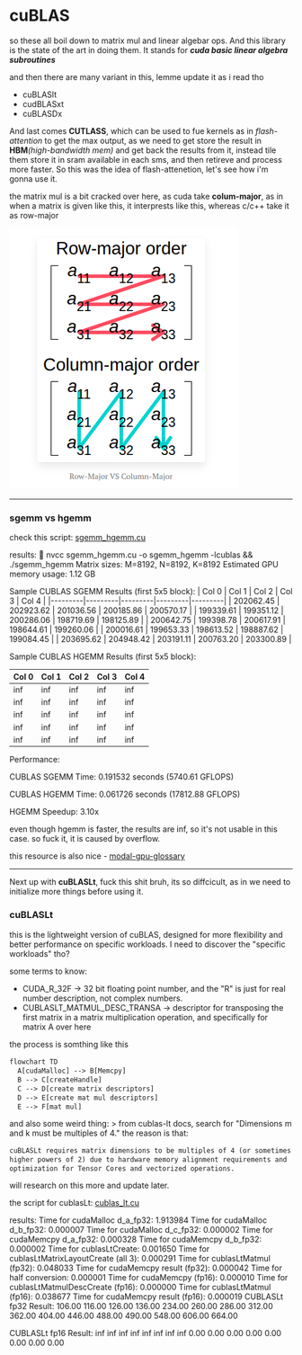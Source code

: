 # cuBLAS

so these all boil down to matrix mul and linear algebar ops. And this library is the state of the art in doing them. It stands for <b><i>cuda basic linear algebra subroutines</i></b>

and then there are many variant in this, lemme update it as i read tho
- cuBLASlt
- cudBLASxt
- cuBLASDx

And last comes <b>CUTLASS</b>, which can be used to fue kernels as in <i>flash-attention</i> to get the max output, as we need to get store the result in <b>HBM</b><i>(high-bandwidth mem)</i> and get back the results from it, instead tile them store it in sram available in each sms, and then retireve and process more faster. So this was the idea of flash-attenetion, let's see how i'm gonna use it.

the matrix mul is a bit cracked over here, as cuda take <b>colum-major</b>, as in when a matrix is given like this, it interprests like this, whereas c/c++ take it as row-major

![row-major vs col-major](../../assets/row_m_col_m.png)

---

### sgemm vs hgemm

check this script: [sgemm_hgemm.cu](sgemm_hgemm.cu)

results:
 nvcc sgemm_hgemm.cu -o sgemm_hgemm -lcublas && ./sgemm_hgemm
Matrix sizes: M=8192, N=8192, K=8192
Estimated GPU memory usage: 1.12 GB

Sample CUBLAS SGEMM Results (first 5x5 block):
| Col 0 | Col 1 | Col 2 | Col 3 | Col 4 |
|---------|---------|---------|---------|---------|
| 202062.45 | 202923.62 | 201036.56 | 200185.86 | 200570.17 |
| 199339.61 | 199351.12 | 200286.06 | 198719.69 | 198125.89 |
| 200642.75 | 199398.78 | 200617.91 | 198644.61 | 199260.06 |
| 200016.61 | 199653.33 | 198613.52 | 198887.62 | 199084.45 |
| 203695.62 | 204948.42 | 203191.11 | 200763.20 | 203300.89 |

Sample CUBLAS HGEMM Results (first 5x5 block):

| Col 0 | Col 1 | Col 2 | Col 3 | Col 4 |
|-------|-------|-------|-------|-------|
| inf | inf | inf | inf | inf |
| inf | inf | inf | inf | inf |
| inf | inf | inf | inf | inf |
| inf | inf | inf | inf | inf |
| inf | inf | inf | inf | inf |

Performance:

CUBLAS SGEMM Time: 0.191532 seconds (5740.61 GFLOPS)

CUBLAS HGEMM Time: 0.061726 seconds (17812.88 GFLOPS)

HGEMM Speedup: 3.10x

even though hgemm is faster, the results are inf, so it's not usable in this case. so fuck it, it is caused by overflow.

this resource is also nice - [modal-gpu-glossary](https://modal.com/gpu-glossary/host-software/cublas)

---

Next up with <b>cuBLASLt</b>, fuck this shit bruh, its so diffcicult, as in we need to initialize more things before using it.

### cuBLASLt

this is the lightweight version of cuBLAS, designed for more flexibility and better performance on specific workloads. I need to discover the "specific workloads" tho?

some terms to know:
- CUDA_R_32F -> 32 bit floating point number, and the "R" is just for real number description, not complex numbers.
- CUBLASLT_MATMUL_DESC_TRANSA -> descriptor for transposing the first matrix in a matrix multiplication operation, and specifically for matrix A over here

the process is somthing like this
```mermaid
flowchart TD
  A[cudaMalloc] --> B[Memcpy]
  B --> C[createHandle]
  C --> D[create matrix descriptors]
  D --> E[create mat mul descriptors]
  E --> F[mat mul]
```

and also some weird thing: > from cublas-lt docs, search for "Dimensions m and k must be multiples of 4."
the reason is that:
```
cuBLASLt requires matrix dimensions to be multiples of 4 (or sometimes higher powers of 2) due to hardware memory alignment requirements and optimization for Tensor Cores and vectorized operations.
```

will research on this more and update later.

the script for cublasLt: [cublas_lt.cu](cublas_lt.cu)

results:
Time for cudaMalloc d_a_fp32: 1.913984
Time for cudaMalloc d_b_fp32: 0.000007
Time for cudaMalloc d_c_fp32: 0.000002
Time for cudaMemcpy d_a_fp32: 0.000328
Time for cudaMemcpy d_b_fp32: 0.000002
Time for cublasLtCreate: 0.001650
Time for cublasLtMatrixLayoutCreate (all 3): 0.000291
Time for cublasLtMatmul (fp32): 0.048033
Time for cudaMemcpy result (fp32): 0.000042
Time for half conversion: 0.000001
Time for cudaMemcpy (fp16): 0.000010
Time for cublasLtMatmulDescCreate (fp16): 0.000000
Time for cublasLtMatmul (fp16): 0.038677
Time for cudaMemcpy result (fp16): 0.000019
CUBLASLt fp32 Result:
106.00 116.00 126.00 136.00
234.00 260.00 286.00 312.00
362.00 404.00 446.00 488.00
490.00 548.00 606.00 664.00

CUBLASLt fp16 Result:
inf inf inf inf
inf inf inf inf
0.00 0.00 0.00 0.00
0.00 0.00 0.00 0.00
